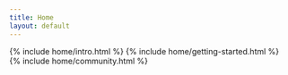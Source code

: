 ```yaml
---
title: Home
layout: default
---
```


{% include home/intro.html %}
{% include home/getting-started.html %}
{% include home/community.html %}
